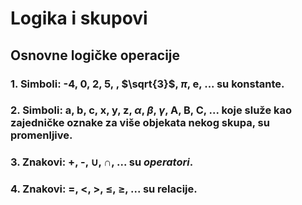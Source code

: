 # Logika i skupovi

## Osnovne logičke operacije

### 1. Simboli: -4, 0, 2, 5, , $\sqrt{3}$, $\pi$, e, ... su konstante.

### 2. Simboli: a, b, c, x, y, z, $\alpha$, $\beta$, $\gamma$, A, B, C, ... koje služe kao zajedničke oznake za više objekata nekog skupa, su promenljive.

### 3. Znakovi: +, -, $\cup$, $\cap$, ... su *operatori*.

### 4. Znakovi: $=$, $<$, $>$, $\le$, $\ge$, ... **su relacije**.